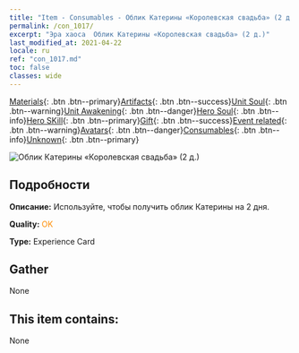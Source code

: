 ```yaml
---
title: "Item - Consumables - Облик Катерины «Королевская свадьба» (2 д.)"
permalink: /con_1017/
excerpt: "Эра хаоса  Облик Катерины «Королевская свадьба» (2 д.)"
last_modified_at: 2021-04-22
locale: ru
ref: "con_1017.md"
toc: false
classes: wide
---
```

 [Materials](/ItemsRU/){: .btn .btn--primary}[Artifacts](/ItemsRU/Artifacts/){: .btn .btn--success}[Unit Soul](/ItemsRU/UnitSoul/){: .btn .btn--warning}[Unit Awakening](/ItemsRU/UnitAwakening/){: .btn .btn--danger}[Hero Soul](/ItemsRU/HeroSoul/){: .btn .btn--info}[Hero SKill](/ItemsRU/HeroSkill/){: .btn .btn--primary}[Gift](/ItemsRU/Gift/){: .btn .btn--success}[Event related](/ItemsRU/Events/){: .btn .btn--warning}[Avatars](/ItemsRU/Avatars/){: .btn .btn--danger}[Consumables](/ItemsRU/Consumables/){: .btn .btn--info}[Unknown](/ItemsRU/Unknown/){: .btn .btn--primary}

 ![Облик Катерины «Королевская свадьба» (2 д.)](/images/h/h_Catherine8.jpg)

## Подробности
 **Описание:** Используйте, чтобы получить облик Катерины на 2 дня.

 **Quality:** <span style="color: #FF8C00">OK</span>

 **Type:** Experience Card

## Gather

  None

## This item contains:

  None

